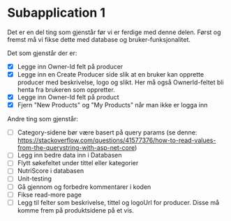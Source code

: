 # Subapplication 1

Det er en del ting som gjenstår før vi er ferdige med denne delen. Først og fremst må vi fikse dette med database og bruker-funksjonalitet.

Det som gjenstår der er:

- [x] Legge inn Owner-Id felt på producer
- [x] Legge inn en Create Producer side slik at en bruker kan opprette producer med beskrivelse, logo og slikt. Her må også OwnerId-feltet bli henta fra brukeren som oppretter.
- [x] Legge inn Owner-Id felt på product
- [x] Fjern "New Products" og "My Products" når man ikke er logga inn

Andre ting som gjenstår:

- [ ] Category-sidene bør være basert på query params (se denne: https://stackoverflow.com/questions/41577376/how-to-read-values-from-the-querystring-with-asp-net-core)
- [ ] Legg inn bedre data inn i Databasen
- [ ] Flytt søkefeltet under tittel eller kategorier
- [ ] NutriScore i databasen
- [ ] Unit-testing
- [ ] Gå gjennom og forbedre kommentarer i koden
- [ ] Fikse read-more page
- [ ] Legg til felter som beskrivelse, tittel og logoUrl for producer. Disse må komme frem på produktsidene på et vis.
